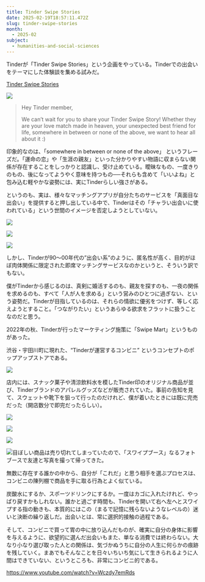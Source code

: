 ```yaml
---
title: Tinder Swipe Stories
date: 2025-02-19T18:57:11.472Z
slug: tinder-swipe-stories
month:
  - 2025-02
subject:
  - humanities-and-social-sciences
---
```

Tinderが「Tinder Swipe Stories」という企画をやっている。Tinderでの出会いをテーマにした体験談を集める試みだ。

[Tinder Swipe Stories](https://docs.google.com/forms/d/e/1FAIpQLSfSTpis5G-v7cwuxfhaODtIS_AfIHOz_eS4-Dog-R0JaYBOWA/viewform)

![](/images/diary/tinder-swipe-stories/tinder-swipe-stories.png)

> Hey Tinder member,
>
> We can’t wait for you to share your Tinder Swipe Story! Whether they are your love match made in heaven, your unexpected best friend for life, somewhere in between or none of the above, we want to hear all about it :)

印象的なのは、「somewhere in between or none of the above」 というフレーズだ。「運命の恋」や「生涯の親友」といった分かりやすい物語に収まらない関係が存在することをしっかりと認識し、受け止めている。曖昧なもの、一度きりのもの、後になってようやく意味を持つもの──それらも含めて「いいよね」と包み込む軽やかな姿勢には、実にTinderらしい強さがある。

というのも、実は、様々なマッチングアプリが自分たちのサービスを「真面目な出会い」を提供すると押し出している中で、Tinderはその「チャラい出会いに使われている」という世間のイメージを否定しようとしていない。

![](/images/diary/tinder-swipe-stories/09.jpg)

![](/images/diary/tinder-swipe-stories/10.jpg)

![](/images/diary/tinder-swipe-stories/11.jpg)

しかし、Tinderが90〜00年代の”出会い系”のように、匿名性が高く、目的がほぼ肉体関係に限定された即席マッチングサービスなのかというと、そういう訳でもない。

僕がTinderから感じるのは、真剣に婚活するのも、親友を探すのも、一夜の関係を求めるのも、すべて「人が人を求める」という営みのひとつに過ぎない、という姿勢だ。Tinderが目指しているのは、それらの情欲に優劣をつけず、等しく応えようとすること。「つながりたい」というあらゆる欲求をフラットに扱うことなのだと思う。

2022年の秋、Tinderが行ったマーケティング施策に「Swipe Mart」というものがあった。

渋谷・宇田川町に現れた、“Tinderが運営するコンビニ” というコンセプトのポップアップストアである。

![](/images/diary/tinder-swipe-stories/pl-img-4.jpeg)

店内には、スナック菓子や清涼飲料水を模したTinder印のオリジナル商品が並び、Tinderブランドのアパレルグッズなどが販売されていた。事前の告知を見て、スウェットや靴下を狙って行ったのだけれど、僕が着いたときには既に完売だった（開店数分で即完だったらしい）。

![](/images/diary/tinder-swipe-stories/pl-img-9.jpeg)

![](/images/diary/tinder-swipe-stories/pl-img-10.jpeg)

![](/images/diary/tinder-swipe-stories/pl-img-13.jpeg)

![目ぼしい商品は売り切れてしまっていたので、「スワイプブース」なるフォトブースで友達と写真を撮って帰ってきた。](/images/diary/tinder-swipe-stories/07.jpg)



無数に存在する誰かの中から、自分が「これだ」と思う相手を選ぶプロセスは、コンビニの陳列棚で商品を手に取る行為とよく似ている。

炭酸水にするか、スポーツドリンクにするか。一度はカゴに入れたけれど、やっぱり戻すかもしれない。誰かと過ごす時間も、Tinderを開いて右へ左へとスワイプする指の動きも、本質的にはこの（まるで記憶に残らないようなレベルの）迷いと決断の繰り返しだ。出会いとは、常に選択的接触の過程である。

そして、コンビニで買って胃の中に放り込んだものが、確実に自分の身体に影響を与えるように、欲望的に選んだ出会いもまた、単なる消費では終わらない。大なり小なり選び取った人との関係は、気づかぬうちに自分の人生に何らかの痕跡を残していく。まあでもそんなことを日々いちいち気にして生きられるように人間はできていない、というところも、非常にコンビニ的である。

<https://www.youtube.com/watch?v=Wczdy7emRds>